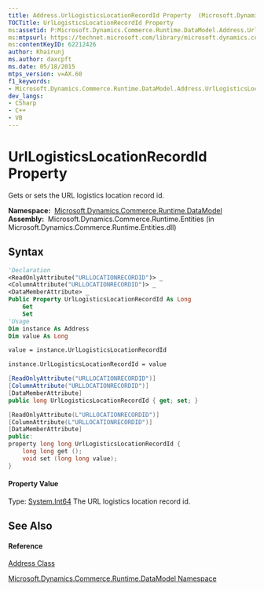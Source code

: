```yaml
---
title: Address.UrlLogisticsLocationRecordId Property  (Microsoft.Dynamics.Commerce.Runtime.DataModel)
TOCTitle: UrlLogisticsLocationRecordId Property
ms:assetid: P:Microsoft.Dynamics.Commerce.Runtime.DataModel.Address.UrlLogisticsLocationRecordId
ms:mtpsurl: https://technet.microsoft.com/library/microsoft.dynamics.commerce.runtime.datamodel.address.urllogisticslocationrecordid(v=AX.60)
ms:contentKeyID: 62212426
author: Khairunj
ms.author: daxcpft
ms.date: 05/18/2015
mtps_version: v=AX.60
f1_keywords:
- Microsoft.Dynamics.Commerce.Runtime.DataModel.Address.UrlLogisticsLocationRecordId
dev_langs:
- CSharp
- C++
- VB
---
```


# UrlLogisticsLocationRecordId Property

Gets or sets the URL logistics location record id.

**Namespace:**  [Microsoft.Dynamics.Commerce.Runtime.DataModel](microsoft-dynamics-commerce-runtime-datamodel-namespace.md)  
**Assembly:**  Microsoft.Dynamics.Commerce.Runtime.Entities (in Microsoft.Dynamics.Commerce.Runtime.Entities.dll)

## Syntax

``` vb
'Declaration
<ReadOnlyAttribute("URLLOCATIONRECORDID")> _
<ColumnAttribute("URLLOCATIONRECORDID")> _
<DataMemberAttribute> _
Public Property UrlLogisticsLocationRecordId As Long
    Get
    Set
'Usage
Dim instance As Address
Dim value As Long

value = instance.UrlLogisticsLocationRecordId

instance.UrlLogisticsLocationRecordId = value
```

``` csharp
[ReadOnlyAttribute("URLLOCATIONRECORDID")]
[ColumnAttribute("URLLOCATIONRECORDID")]
[DataMemberAttribute]
public long UrlLogisticsLocationRecordId { get; set; }
```

``` c++
[ReadOnlyAttribute(L"URLLOCATIONRECORDID")]
[ColumnAttribute(L"URLLOCATIONRECORDID")]
[DataMemberAttribute]
public:
property long long UrlLogisticsLocationRecordId {
    long long get ();
    void set (long long value);
}
```

#### Property Value

Type: [System.Int64](https://technet.microsoft.com/library/6yy583ek\(v=ax.60\))  
The URL logistics location record id.  

## See Also

#### Reference

[Address Class](address-class-microsoft-dynamics-commerce-runtime-datamodel.md)

[Microsoft.Dynamics.Commerce.Runtime.DataModel Namespace](microsoft-dynamics-commerce-runtime-datamodel-namespace.md)


